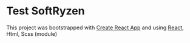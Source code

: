 # Test SoftRyzen

This project was bootstrapped with
[Create React App](https://github.com/facebook/create-react-app) and using
[React](https://react.dev/), Html, Scss (module)
